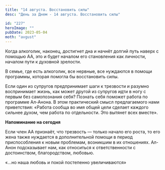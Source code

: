 ```yaml
---
title: "14 августа. Восстановить силы"
desc: "День за Днем - 14 августа. Восстановить силы"

id: "227"
heroImage: ""
pubDate: 2023-05-04
moth: "avgust"
---
```


Когда алкоголик, наконец, достигнет дна и начнёт долгий путь наверх с помощью
АА, это и будет началом его становления как личности, началом пути к духовной
зрелости.

В семье, где есть алкоголик, все нервные, все нуждаются в помощи программы,
которая помогла бы восстановить силы.

Если один из супругов предпринимает шаги к трезвости и разумно воспринимает
жизнь, как может другой из супругов идти в ногу с первым без самопознания
себя? Познать себя поможет работа по программе Ал-Анона. В этом практический
смысл предлагаемого нами приветствия: «Работа сообща во имя общей цели сделает
каждого сильнее духом, чем работа по отдельности. Это вытянет всех вместе».

**Напоминание на сегодня**

Если член АА признаёт, что трезвость — только начало его роста, то его жена
также нуждается в дополнительной помощи в период приспособления к новым
проблемам, возникшим в их отношениях. Ал-Анон подсказывает нам, как относиться
к ответственности с достоинством, благородством, любовью.

«…но наша любовь и покой постепенно увеличиваются»
